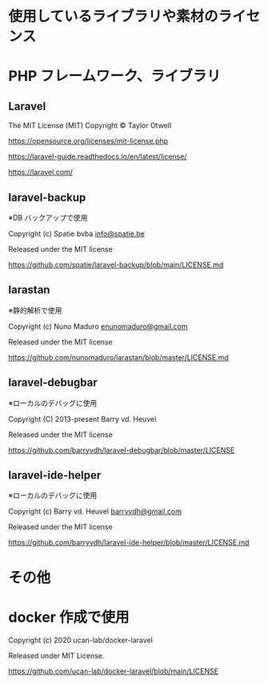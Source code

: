 <!-- @format -->

# 使用しているライブラリや素材のライセンス

# PHP フレームワーク、ライブラリ

## Laravel

The MIT License (MIT) Copyright © Taylor Otwell

https://opensource.org/licenses/mit-license.php

https://laravel-guide.readthedocs.io/en/latest/license/

https://laravel.com/

## laravel-backup

※DB バックアップで使用

Copyright (c) Spatie bvba info@spatie.be

Released under the MIT license

https://github.com/spatie/laravel-backup/blob/main/LICENSE.md

## larastan

※静的解析で使用

Copyright (c) Nuno Maduro enunomaduro@gmail.com

Released under the MIT license

https://github.com/nunomaduro/larastan/blob/master/LICENSE.md

## laravel-debugbar

※ローカルのデバッグに使用

Copyright (C) 2013-present Barry vd. Heuvel

Released under the MIT license

https://github.com/barryvdh/laravel-debugbar/blob/master/LICENSE

## laravel-ide-helper

※ローカルのデバッグに使用

Copyright (c) Barry vd. Heuvel barryvdh@gmail.com

Released under the MIT license

https://github.com/barryvdh/laravel-ide-helper/blob/master/LICENSE.md

# その他

# docker 作成で使用

Copyright (c) 2020 ucan-lab/docker-laravel

Released under MIT License.

https://github.com/ucan-lab/docker-laravel/blob/main/LICENSE
